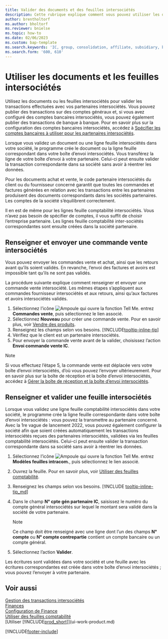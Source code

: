 ```yaml
---
title: Valider des documents et des feuilles intersociétés
description: Cette rubrique explique comment vous pouvez utiliser les documents ou les feuilles intersociétés pour valider les transactions effectuées avec vos partenaires intersociétés.
author: brentholtorf
ms.author: bholtorf
ms.reviewer: bnielse
ms.topic: how-to
ms.date: 02/06/2023
ms.custom: bap-template
ms.search.keywords: 'IC, group, consolidation, affiliate, subsidiary, bank-to-bank'
ms.search.form: '600, 610'
---
```

# <a name="work-with-intercompany-documents-and-journals"></a><a name="work-with-intercompany-documents-and-journals"></a><a name="work-with-intercompany-documents-and-journals"></a>Utiliser les documents et les feuilles intersociétés

Utilisez les documents ou les feuilles intersociétés pour valider les transactions effectuées avec vos partenaires intersociétés. Vous pouvez publier des transactions sur des comptes généraux et, si vous avez configuré des comptes bancaires intersociétés, vous pouvez également publier des transactions de banque à banque. Pour en savoir plus sur la configuration des comptes bancaires intersociétés, accédez à [Spécifier les comptes bancaires à utiliser pour les partenaires intersociétés](intercompany-how-setup.md#specify-the-bank-accounts-to-use-for-intercompany-partners).  

Lorsque vous validez un document ou une ligne feuille intersociétés dans votre société, le programme crée le document ou la ligne feuille correspondant dans votre boîte d’envoi intersociétés. Vous transférez la ligne de votre boîte d’envoi à votre partenaire. Celui-ci peut ensuite valider la transaction correspondante dans sa société sans avoir à réentrer les données.

Pour les documents achat et vente, le code partenaire intersociétés du client ou du fournisseur concerné garantit que toutes les commandes et factures générées en relation avec les transactions entre les partenaires produisent des documents correspondants dans les sociétés partenaires. Les comptes de la société s’équilibrent correctement.

Il en est de même pour les lignes feuille comptabilité intersociétés. Vous n’avez pas besoin de spécifier de comptes, il vous suffit de choisir l’entreprise partenaire. Les lignes feuille comptabilité inter-sociétés correspondantes sont ensuite créées dans la société partenaire.

## <a name="fill-in-and-send-an-intercompany-sales-order"></a><a name="fill-in-and-send-an-intercompany-sales-order"></a><a name="fill-in-and-send-an-intercompany-sales-order"></a>Renseigner et envoyer une commande vente intersociétés

Vous pouvez envoyer les commandes vente et achat, ainsi que les retours avant qu’ils soient validés. En revanche, l’envoi des factures et avoirs est impossible tant qu’ils ne sont pas validés.

La procédure suivante explique comment renseigner et envoyer une commande vente intersociété. Les mêmes étapes s’appliquent aux commandes fournisseur intersociétés et aux retours, ainsi qu’aux factures et avoirs intersociétés validés.  

1. Sélectionnez l’icône ![Ampoule qui ouvre la fonction Tell Me.](media/ui-search/search_small.png "Dites-moi ce que vous voulez faire") entrez **Commandes vente**, puis sélectionnez le lien associé.  
2. Sélectionnez **Nouveau** pour créer une commande vente. Pour en savoir plus, voir [Vendre des produits](sales-how-sell-products.md).  
3. Renseignez les champs selon vos besoins. [!INCLUDE[tooltip-inline-tip](includes/tooltip-inline-tip_md.md)]
4. Vérifiez que le client est un partenaire intersociétés.
5. Pour envoyer la commande vente avant de la valider, choisissez l’action **Envoi commande vente IC**.

> [!NOTE]
> Si vous effectuez l’étape 5, la commande vente est déplacée vers votre boîte d’envoi intersociétés, d’où vous pouvez l’envoyer ultérieurement. Pour en savoir plus sur la boîte de réception et la boîte d’envoi intersociétés, accédez à [Gérer la boîte de réception et la boîte d’envoi intersociétés](intercompany-how-manage-intercompany-inbox.md).

## <a name="fill-in-and-post-an-intercompany-journal"></a><a name="fill-in-and-post-an-intercompany-journal"></a><a name="fill-in-and-post-an-intercompany-journal"></a>Renseigner et valider une feuille intersociétés

Lorsque vous validez une ligne feuille comptabilité intersociétés dans votre société, le programme crée la ligne feuille correspondante dans votre boîte d’envoi intersociétés : vous pouvez la transmettre au partenaire concerné. Avec la 1re vague de lancement 2022, vous pouvez également configurer la société afin que soient créées automatiquement les transactions intersociétés reçues des partenaires intersociétés, validées via les feuilles comptabilité intersociétés. Celui-ci peut ensuite valider la transaction correspondante dans sa société sans avoir à réentrer les données.

1. Sélectionnez l’icône ![Ampoule qui ouvre la fonction Tell Me.](media/ui-search/search_small.png "Dites-moi ce que vous voulez faire") entrez **Modèles feuilles intracom.**, puis sélectionnez le lien associé.  
2. Ouvrez la feuille. Pour en savoir plus, voir [Utiliser des feuilles comptabilité](ui-work-general-journals.md).
3. Renseignez les champs selon vos besoins. [!INCLUDE [tooltip-inline-tip_md](../archive/invoicing/includes/tooltip-inline-tip_md.md)]
4. Dans le champ **N° cpte gén partenaire IC**, saisissez le numéro du compte général intersociétés sur lequel le montant sera validé dans la société de votre partenaire.

    > [!NOTE]
    > Ce champ doit être renseigné avec une ligne dont l’un des champs **N° compte** ou **N° compte contrepartie** contient un compte bancaire ou un compte général.  
5. Sélectionnez l’action **Valider**.

Les écritures sont validées dans votre société et une feuille avec les écritures correspondantes est créée dans votre boîte d’envoi intersociétés ; vous pouvez l’envoyer à votre partenaire.

## <a name="see-also"></a><a name="see-also"></a><a name="see-also"></a>Voir aussi

[Gestion des transactions intersociétés](intercompany-manage.md)  
[Finances](finance.md)  
[Configuration de Finance](finance-setup-finance.md)  
[Utiliser des feuilles comptabilité](ui-work-general-journals.md)  
[Utiliser [!INCLUDE[prod_short](includes/prod_short.md)]](ui-work-product.md)


[!INCLUDE[footer-include](includes/footer-banner.md)]
